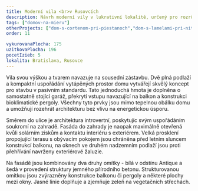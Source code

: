 ```yaml
---
title: Moderní vila <br>v Rusovcích
description: Návrh moderní vily v lukrativní lokalitě, určený pro rozrůstající se rodinu, která preferuje funkční minimalismus a tvarovou jednoduchost. S klientem jsme zahájili spolupráci na architektonické studii a následně prošli kompletním procesem projekce až po realizaci.
tags: ["domov-na-mieru"]
otherProjects: ["dom-s-cortenom-pri-piestanoch","dom-s-lamelami-pri-nitre","dom-s-pavlacou"]
order: 11

vykurovanaPlocha: 175
uzitkovaPlocha: 196
pocetIzieb: 5
lokalita: Bratislava, Rusovce
---
```


Vila svou výškou a tvarem navazuje na sousední zástavbu. Dvě plná podlaží a kompaktní uspořádání vytápěných prostor domu vytvářejí skvělý koncept pro stavbu v pasivním standardu. Tato jednoduchá hmota je doplněna o samostatně stojící garáž, překrytí vstupu navazující na balkon a konstrukci bioklimatické pergoly. Všechny tyto prvky jsou mimo tepelnou obálku domu a umožňují rozehrát architekturu bez vlivu na energetickou úsporu.

Směrem do ulice je architektura introvertní, poskytujíc svým uspořádáním soukromí na zahradě. Fasáda do zahrady je naopak maximálně otevřená kvůli solárním ziskům a kontaktu interiéru s exteriérem. Velká prosklení propojující terasu s obývacím pokojem jsou chráněna před letním sluncem konstrukcí balkonu, na oknech ve druhém nadzemním podlaží jsou proti přehřívání navrženy exteriérové žaluzie.

Na fasádě jsou kombinovány dva druhy omítky - bílá v odstínu Antique a šedá v provedení struktury jemného přírodního betonu. Strukturovanou omítkou jsou zvýrazněny konstrukce balkonu či pergoly a některé plochy mezi okny. Jasné linie doplňuje a zjemňuje zeleň na vegetačních střechách.
